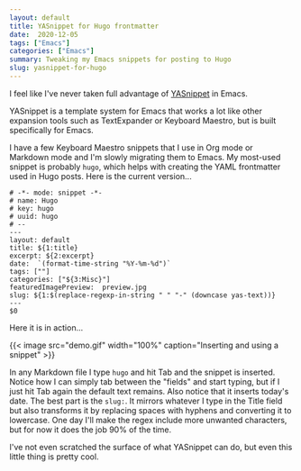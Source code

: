 ```yaml
---
layout: default
title: YASnippet for Hugo frontmatter
date:  2020-12-05
tags: ["Emacs"]
categories: ["Emacs"]
summary: Tweaking my Emacs snippets for posting to Hugo
slug: yasnippet-for-hugo
---
```


I feel like I've never taken full advantage of [YASnippet](https://github.com/joaotavora/yasnippet) in Emacs.

YASnippet is a template system for Emacs that works a lot like other expansion tools such as TextExpander or Keyboard Maestro, but is built specifically for Emacs.

I have a few Keyboard Maestro snippets that I use in Org mode or Markdown mode and I'm slowly migrating them to Emacs. My most-used snippet is probably `hugo`, which helps with creating the YAML frontmatter used in Hugo posts. Here is the current version...

```
# -*- mode: snippet -*-
# name: Hugo
# key: hugo
# uuid: hugo
# --
---
layout: default
title: ${1:title}
excerpt: ${2:excerpt}
date:  `(format-time-string "%Y-%m-%d")`
tags: [""]
categories: ["${3:Misc}"]
featuredImagePreview:  preview.jpg
slug: ${1:$(replace-regexp-in-string " " "-" (downcase yas-text))}
---
$0
```

Here it is in action...


{{< image src="demo.gif" width="100%" caption="Inserting and using a snippet" >}}


In any Markdown file I type `hugo` and hit Tab and the snippet is inserted. Notice how I can simply tab between the "fields" and start typing, but if I just hit Tab again the default text remains. Also notice that it inserts today's date. The best part is the `slug:`. It mirrors whatever I type in the Title field but also transforms it by replacing spaces with hyphens and converting it to lowercase. One day I'll make the regex include more unwanted characters, but for now it does the job 90% of the time.

I've not even scratched the surface of what YASnippet can do, but even this little thing is pretty cool.
